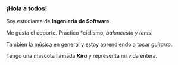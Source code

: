 ### ¡Hola a todos!
Soy estudiante de **Ingeniería de Software**.

Me gusta el deporte. Practico *ciclismo, *baloncesto y tenis*.

También la música en general y estoy aprendiendo a tocar *guitarra*.

Tengo una mascota llamada ***Kira*** y representa mi vida entera.
<!--
**Ferkhan/Ferkhan** is a ✨ _special_ ✨ repository because its `README.md` (this file) appears on your GitHub profile.

Here are some ideas to get you started:

- 🔭 I’m currently working on ...
- 🌱 I’m currently learning ...
- 👯 I’m looking to collaborate on ...
- 🤔 I’m looking for help with ...
- 💬 Ask me about ...
- 📫 How to reach me: ...
- 😄 Pronouns: ...
- ⚡ Fun fact: ...
-->
